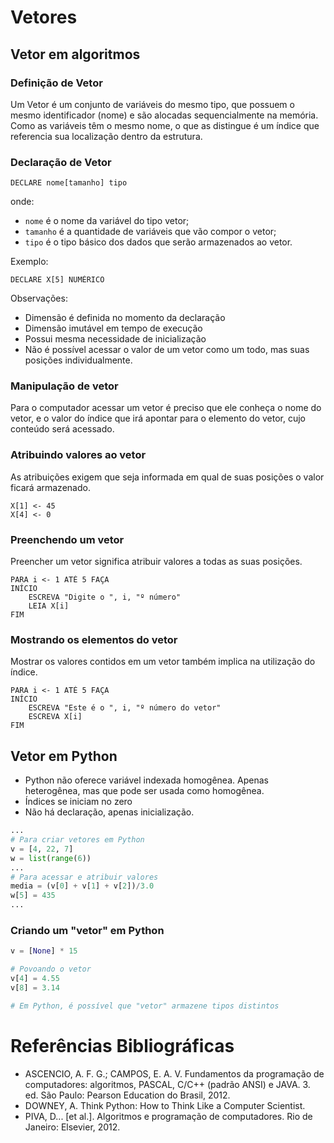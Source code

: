 # Vetores

## Vetor em algoritmos

### Definição de Vetor

Um Vetor é um conjunto de variáveis do mesmo tipo, que possuem o mesmo identificador (nome) e são alocadas sequencialmente na memória. Como as variáveis têm o mesmo nome, o que as distingue é um índice que referencia sua localização dentro da estrutura.

### Declaração de Vetor

```
DECLARE nome[tamanho] tipo
```

onde:
- `nome` é o nome da variável do tipo vetor;
- `tamanho` é a quantidade de variáveis que vão compor o vetor;
- `tipo` é o tipo básico dos dados que serão armazenados ao vetor.

Exemplo:

```
DECLARE X[5] NUMÉRICO
```

Observações:

- Dimensão é definida no momento da declaração
- Dimensão imutável em tempo de execução
- Possui mesma necessidade de inicialização
- Não é possível acessar o valor de um vetor como um todo, mas suas posições individualmente.

### Manipulação de vetor

Para o computador acessar um vetor é preciso que ele conheça o nome do vetor, e o valor do índice que irá apontar para o elemento do vetor, cujo conteúdo será acessado.

### Atribuindo valores ao vetor

As atribuições exigem que seja informada em qual de suas posições o valor ficará armazenado.

```
X[1] <- 45
X[4] <- 0
```

### Preenchendo um vetor

Preencher um vetor significa atribuir valores a todas as suas posições.

```
PARA i <- 1 ATÉ 5 FAÇA
INÍCIO
	ESCREVA "Digite o ", i, "º número"
	LEIA X[i]
FIM
```

### Mostrando os elementos do vetor

Mostrar os valores contidos em um vetor também implica na utilização do índice.

```
PARA i <- 1 ATÉ 5 FAÇA
INÍCIO
	ESCREVA "Este é o ", i, "º número do vetor"
	ESCREVA X[i]
FIM
```

## Vetor em Python

- Python não oferece variável indexada homogênea. Apenas heterogênea, mas que pode ser usada como homogênea.
- Índices se iniciam no zero
- Não há declaração, apenas inicialização.

```python
...
# Para criar vetores em Python
v = [4, 22, 7] 
w = list(range(6))
...
# Para acessar e atribuir valores
media = (v[0] + v[1] + v[2])/3.0
w[5] = 435
...
```

### Criando um "vetor" em Python

```python
v = [None] * 15

# Povoando o vetor
v[4] = 4.55
v[8] = 3.14

# Em Python, é possível que "vetor" armazene tipos distintos
```

# Referências Bibliográficas
- ASCENCIO, A. F. G.; CAMPOS, E. A. V. Fundamentos da programação de computadores: algoritmos, PASCAL, C/C++ (padrão ANSI) e JAVA. 3. ed. São Paulo: Pearson Education do Brasil, 2012.
- DOWNEY, A. Think Python: How to Think Like a Computer Scientist.
- PIVA, D... [et al.]. Algoritmos e programação de computadores. Rio de Janeiro: Elsevier, 2012.
